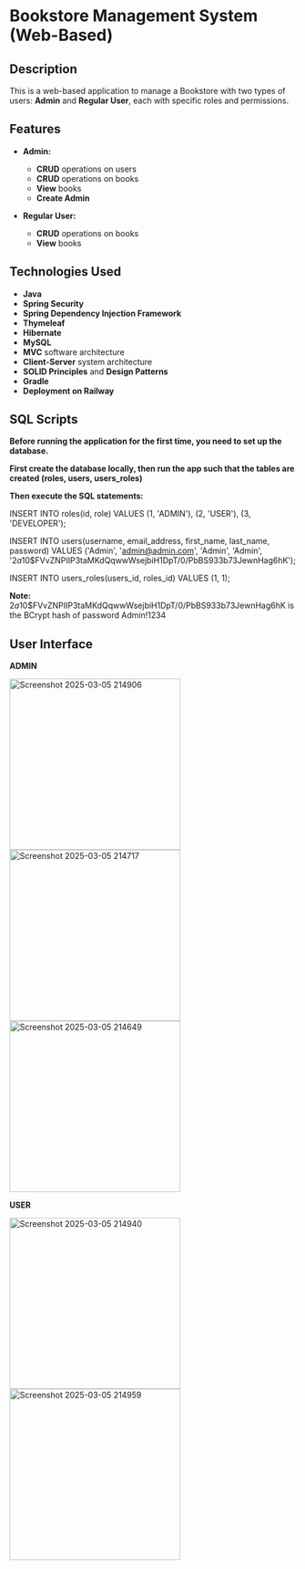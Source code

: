 # Bookstore Management System (Web-Based)

## Description

This is a web-based application to manage a Bookstore with two types of users: **Admin** and **Regular User**, each with specific roles and permissions. 

## Features

- **Admin:**
  - **CRUD** operations on users
  - **CRUD** operations on books
  - **View** books
  - **Create Admin** 
 
- **Regular User:**
  - **CRUD** operations on books
  - **View** books 

## Technologies Used

- **Java**
- **Spring Security**
- **Spring Dependency Injection Framework**
- **Thymeleaf**
- **Hibernate**
- **MySQL**
- **MVC** software architecture 
- **Client-Server** system architecture 
- **SOLID Principles** and **Design Patterns**
- **Gradle**
- **Deployment on Railway**

## SQL Scripts

**Before running the application for the first time, you need to set up the database.**

**First create the database locally, then run the app such that the tables are created (roles, users, users_roles)**

**Then execute the SQL statements:**

INSERT INTO roles(id, role) VALUES (1, 'ADMIN'), (2, 'USER'), (3, 'DEVELOPER');

INSERT INTO users(username, email_address, first_name, last_name, password) VALUES ('Admin', 'admin@admin.com', 'Admin', 'Admin', '$2a$10$FVvZNPIIP3taMKdQqwwWsejbiH1DpT/0/PbBS933b73JewnHag6hK');

INSERT INTO users_roles(users_id, roles_id) VALUES (1, 1);

**Note:** $2a$10$FVvZNPIIP3taMKdQqwwWsejbiH1DpT/0/PbBS933b73JewnHag6hK is the BCrypt hash of password Admin!1234 

## User Interface

**ADMIN** 

<img src="https://github.com/user-attachments/assets/5b8fbe7e-8362-40c7-b5fe-4f36fe039348" alt="Screenshot 2025-03-05 214906" width="300" style="display:inline-block;"/>
<br>

<img src="https://github.com/user-attachments/assets/e3b74cb2-9299-4db5-98ad-a19070101426" alt="Screenshot 2025-03-05 214717" width="300" style="display:inline-block;"/> 
<img src="https://github.com/user-attachments/assets/e8de8c6a-f3a3-4b1a-a77d-19c2aeda6e79" alt="Screenshot 2025-03-05 214649" width="300" style="display:inline-block;"/>
<br>

**USER**

<img src="https://github.com/user-attachments/assets/26ce4c85-37a0-4550-9d43-5d97fb770b7a" alt="Screenshot 2025-03-05 214940" width="300" style="display:inline-block;"/>
<img src="https://github.com/user-attachments/assets/8b73a696-6f4d-43e7-8645-bcc20e2ef143" alt="Screenshot 2025-03-05 214959" width="300" style="display:inline-block;"/>















